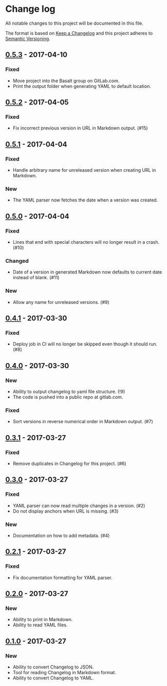 # Change log
All notable changes to this project will be documented in this file.

The format is based on [Keep a Changelog](http://keepachangelog.com/)
and this project adheres to [Semantic Versioning](http://semver.org/).

## [0.5.3] - 2017-04-10
### Fixed
- Move project into the Basalt group on GitLab.com.
- Print the output folder when generating YAML to default location.

## [0.5.2] - 2017-04-05
### Fixed
- Fix incorrect previous version in URL in Markdown output. (#15)

## [0.5.1] - 2017-04-04
### Fixed
- Handle arbitrary name for unreleased version when creating URL in Markdown.

### New
- The YAML parser now fetches the date when a version was created.

## [0.5.0] - 2017-04-04
### Fixed
- Lines that end with special characters will no longer result in a crash. (#10)

### Changed
- Date of a version in generated Markdown now defaults to current date instead of blank. (#11)

### New
- Allow any name for unreleased versions. (#9)

## [0.4.1] - 2017-03-30
### Fixed
- Deploy job in CI will no longer be skipped even though it should run. (#8)

## [0.4.0] - 2017-03-30
### New
- Ability to output changelog to yaml file structure. (!9)
- The code is pushed into a public repo at gitlab.com.

### Fixed
- Sort versions in reverse numerical order in Markdown output. (#7)

## [0.3.1] - 2017-03-27
### Fixed
- Remove duplicates in Changelog for this project. (#6)

## [0.3.0] - 2017-03-27
### Fixed
- YAML parser can now read multiple changes in a version. (#2)
- Do not display anchors when URL is missing. (#3)

### New
- Documentation on how to add metadata. (#4)

## [0.2.1] - 2017-03-27
### Fixed
- Fix documentation formatting for YAML parser.

## [0.2.0] - 2017-03-27
### New
- Ability to print in Markdown.
- Ability to read YAML files.

## [0.1.0] - 2017-03-27
### New
- Ability to convert Changelog to JSON.
- Tool for reading Changelog in Markdown format.
- Ability to convert Changelog to YAML.

[0.5.3]: https://gitlab.com/basalt/keepachangelog/compare/0.5.2...0.5.3
[0.5.2]: https://gitlab.com/basalt/keepachangelog/compare/0.5.1...0.5.2
[0.5.1]: https://gitlab.com/basalt/keepachangelog/compare/0.5.0...0.5.1
[0.5.0]: https://gitlab.com/basalt/keepachangelog/compare/0.4.1...0.5.0
[0.4.1]: https://gitlab.com/basalt/keepachangelog/compare/0.4.0...0.4.1
[0.4.0]: https://gitlab.com/basalt/keepachangelog/compare/0.3.1...0.4.0
[0.3.1]: https://gitlab.com/basalt/keepachangelog/compare/0.3.0...0.3.1
[0.3.0]: https://gitlab.com/basalt/keepachangelog/compare/0.2.1...0.3.0
[0.2.1]: https://gitlab.com/basalt/keepachangelog/compare/0.2.0...0.2.1
[0.2.0]: https://gitlab.com/basalt/keepachangelog/compare/0.1.0...0.2.0
[0.1.0]: https://gitlab.com/basalt/keepachangelog/compare/77986bc...0.1.0
